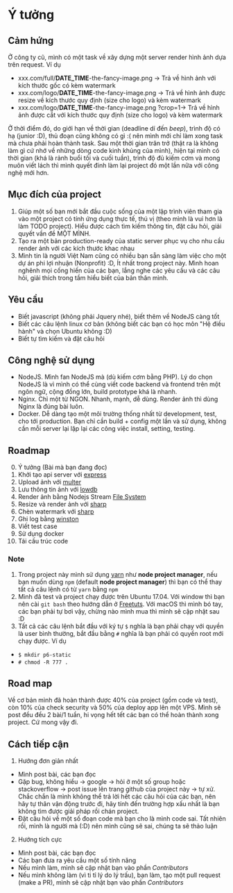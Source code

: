# Ý tưởng

## Cảm hứng

Ở công ty cũ, mình có một task về xây dựng một server render hình ảnh dựa trên request. Ví dụ

- xxx.com/full/__DATE_TIME__-the-fancy-image.png -> Trả về hình ảnh với kích thước gốc có kèm watermark
- xxx.com/logo/__DATE_TIME__-the-fancy-image.png -> Trả về hình ảnh được resize về kích thước quy định (size cho logo) và kèm watermark
- xxx.com/logo/__DATE_TIME__-the-fancy-image.png ?crop=1-> Trả về hình ảnh được cắt với kích thước quy định (size cho logo) và kèm watermark

Ở thời điểm đó, do giới hạn về thời gian (deadline dí đến *beep*), trình độ có hạ  (junior :D), thủ đoạn cũng không có gì :( nên mình mới chỉ làm xong task mà chưa phải hoàn thành task. Sau một thời gian trăn trở (thật ra là không làm gì cứ nhớ về những dòng code kinh khủng của mình), hiện tại mình có thời gian (khá là rảnh buổi tối và cuối tuần), trình độ đủ kiếm cơm và mong muôn viết lách thì mình quyết đinh làm lại project đó một lần nữa với công nghệ mới hơn.

## Mục đích của project

1. Giúp một số bạn mới bắt đầu cuộc sống của một lập trình viên tham gia vào một project có tính ứng dụng thực tế, thú vị (theo mình là vui hơn là làm TODO project). Hiểu được cách tìm kiếm thông tin, đặt câu hỏi, giải quyết vần đề MỘT MÌNH.
2. Tạo ra một bản production-ready của static server phục vụ cho nhu cầu render ảnh với các kích thước khac nhau
3. Mình tin là người Việt Nam cũng có nhiều bạn sẵn sàng làm việc cho một dự án phi lợi nhuận (Nonprofit) :D, Ít nhất trong project này. Mình hoan nghênh mọi cống hiến của các bạn, lắng nghe các yêu cầu và các câu hỏi, giải thích trong tầm hiểu biết của bản thân mình.

## Yêu cầu

- Biết javascript (không phải Jquery nhé), biết thêm về NodeJS càng tốt
- Biết các câu lệnh linux cơ bản (không biết các bạn có học môn "Hệ điều hành" và chọn Ubuntu không :D)
- Biết tự tìm kiếm và đặt câu hỏi

## Công nghệ sử dụng

- NodeJS. Mình fan NodeJS mà (dù kiếm cơm bằng PHP). Lý do chọn NodeJS là vì mình có thể cùng viết code backend và frontend trên một ngôn ngữ, cộng đồng lớn, build prototype khá là nhanh.
- Nginx. Chỉ một từ NGON. Nhanh, mạnh, dễ dùng. Render ảnh thì dùng Nginx là đúng bài luôn.
- Docker. Dễ dàng tạo một môi trường thống nhất từ development, test, cho tới production. Bạn chỉ cần build +  config một lần và sử dụng, không cần mỗi server lại lặp lại các công việc install, setting, testing.

## Roadmap

0. Ý tưởng (Bài mà bạn đang đọc)
1. Khởi tạo api server với [express](https://github.com/expressjs/express)
2. Upload ảnh với [multer](https://github.com/expressjs/multer)
3. Lưu thông tin ảnh với [lowdb](https://github.com/typicode/lowdb)
4. Render ảnh bằng Nodejs Stream [File System](https://nodejs.org/api/fs.html#fs_fs_createreadstream_path_options)
5. Resize và render ảnh với [sharp](https://github.com/lovell/sharp)
6. Chèn watermark với [sharp](https://github.com/lovell/sharp)
7. Ghi log bằng [winston](https://github.com/winstonjs/winston)
8. Viết test case
9. Sử dụng docker
10. Tái cấu trúc code

### Note

1. Trong project này mình sử dụng [yarn](yarnpkg.com) như **node project manager**, nếu bạn muốn dùng `npm` (default **node project manager**) thì bạn có thể thay tất cả câu lệnh có từ `yarn` bằng `npm`
2. Mình đã test và project chạy được trên Ubuntu 17.04. Với window thì bạn nên cài `git bash` theo hướng dẫn ở [Freetuts](https://freetuts.net/cai-dat-git-bash-de-hoc-nodejs-665.html). Với macOS thì mình bó tay, các bạn phải tự bơi vậy, chừng nào mình mua thì mình sẽ cập nhật sau :D
3. Tất cả các câu lệnh bắt đầu với ký tự `$` nghĩa là bạn phải chạy với quyền là user bình thường, bắt đầu bằng `#` nghĩa là bạn phải có quyền root mới chạy được. Ví dụ
  - `$ mkdir p6-static`
  - `# chmod -R 777 .`

## Road map

Về cơ bản mình đã hoàn thành được 40% của project (gồm code và test), còn 10% của check security và 50% của deploy app lên một VPS. Mình sẽ post đều đều 2 bài/1 tuần, hi vọng hết tết các bạn có thể hoàn thành xong project. Cứ mong vậy đi.

## Cách tiếp cận

1. Hướng đơn giản nhất

- Mình post bài, các bạn đọc
- Gặp bug, không hiểu -> google -> hỏi ở một số group hoặc stackoverflow -> post issue lên trang github của project này -> tự xử. Chắc chắn là mình không thể trả lời hết các câu hỏi của các bạn, nên hãy tự thân vận động trước đi, hãy tính đến trường hợp xấu nhất là bạn không tìm được giải pháp rồi chán project.
- Đặt câu hỏi về một số đoạn code mà bạn cho là mình code sai. Tất nhiên rồi, mình là người mà (:D) nên mình cũng sẽ sai, chúng ta sẽ thảo luận

2. Hướng tích cực

- Mình post bài, các bạn đọc
- Các bạn đưa ra yêu cầu một số tính năng
- Nếu mình làm, mình sẽ cập nhật bạn vào phần *Contributors*
- Nếu mình không làm (vì ti tỉ lý do lý trấu), bạn làm, tạo một pull request (make a PR), mình sẽ cập nhật bạn vào phần *Contributors*
